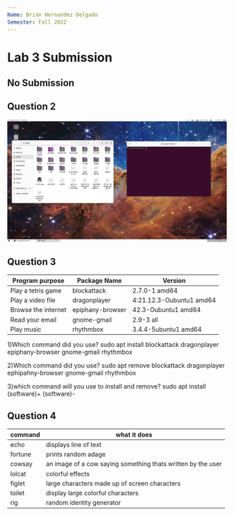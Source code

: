 ```yaml
---
Name: Brian Hernandez Delgado
Semester: Fall 2022
---
```

# Lab 3 Submission
## No Submission

## Question 2
![q2](q2.png)

## Question 3
| Program purpose     | Package Name     | Version                  |
| ------------------- | ---------------- | ------------------------ |
| Play a tetris game  | blockattack      | 2.7.0-1 amd64            |
| Play a video file   | dragonplayer     | 4:21.12.3-Oubuntu1 amd64 |
| Browse the internet | epiphany-browser | 42.3-Oubuntu1 amd64      |
| Read your email     | gnome-gmail      | 2.9-3 all                |
| Play music          | rhythmbox        | 3.4.4-5ubuntu1 amd64     |

1)Which command did you use?
sudo apt install blockattack dragonplayer epiphany-browser gnome-gmail rhythmbox

2)Which command did you use?
sudo apt remove blockattack dragonplayer ephipahny-browser gnome-gmail rhythmbox

3)which command will you use to install and remove?
sudo apt install (software)+ (software)-

## Question 4 
| command | what it does                                                 |
| ------- | ------------------------------------------------------------ |
| echo    | displays line of text                                        |
| fortune | prints random adage                                          |
| cowsay  | an image of a cow saying something thats written by the user |
| lolcat  | colorful effects                                             |
| figlet  | large characters made up of screen characters               |
| toilet  | display large colorful characters                            |
| rig     | random identity generator                                   |